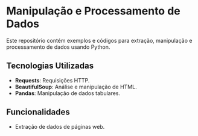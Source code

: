 # Manipulação e Processamento de Dados

Este repositório contém exemplos e códigos para extração, manipulação e processamento de dados usando Python.

## Tecnologias Utilizadas
- **Requests**: Requisições HTTP.
- **BeautifulSoup**: Análise e manipulação de HTML.
- **Pandas**: Manipulação de dados tabulares.

## Funcionalidades
- Extração de dados de páginas web.